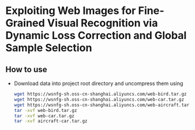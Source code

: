 # Exploiting Web Images for Fine-Grained Visual Recognition via Dynamic Loss Correction and Global Sample Selection

## How to use

- Download data into project root directory and uncompress them using
  ```bash
  wget https://wsnfg-sh.oss-cn-shanghai.aliyuncs.com/web-bird.tar.gz
  wget https://wsnfg-sh.oss-cn-shanghai.aliyuncs.com/web-car.tar.gz
  wget https://wsnfg-sh.oss-cn-shanghai.aliyuncs.com/web-aircraft.tar.gz
  tar -xvf web-bird.tar.gz
  tar -xvf web-car.tar.gz
  tar -xvf aircraft-car.tar.gz
  ```
